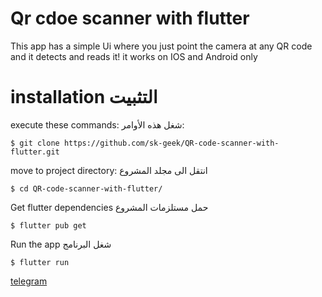 # Qr cdoe scanner with flutter
This app has a simple Ui where you just point the camera at any QR code and it detects and reads it!
it works on IOS and Android only

# installation التثبيت

execute these commands:
شغل هذه الأوامر:
```
$ git clone https://github.com/sk-geek/QR-code-scanner-with-flutter.git
```
move to project directory:
انتقل الى مجلد المشروع

```
$ cd QR-code-scanner-with-flutter/
```
Get flutter dependencies 
حمل مستلزمات المشروع

```
$ flutter pub get
```
Run the app
شغل البرنامج
```
$ flutter run
```



[telegram](https://t.me/myflutterjourney)
